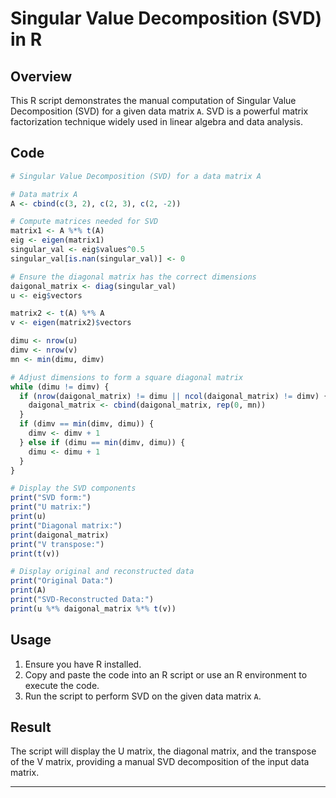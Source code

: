 

# Singular Value Decomposition (SVD) in R

## Overview

This R script demonstrates the manual computation of Singular Value Decomposition (SVD) for a given data matrix `A`. SVD is a powerful matrix factorization technique widely used in linear algebra and data analysis.

## Code

```R
# Singular Value Decomposition (SVD) for a data matrix A

# Data matrix A
A <- cbind(c(3, 2), c(2, 3), c(2, -2))

# Compute matrices needed for SVD
matrix1 <- A %*% t(A)
eig <- eigen(matrix1)
singular_val <- eig$values^0.5
singular_val[is.nan(singular_val)] <- 0

# Ensure the diagonal matrix has the correct dimensions
daigonal_matrix <- diag(singular_val)
u <- eig$vectors

matrix2 <- t(A) %*% A
v <- eigen(matrix2)$vectors

dimu <- nrow(u)
dimv <- nrow(v)
mn <- min(dimu, dimv)

# Adjust dimensions to form a square diagonal matrix
while (dimu != dimv) {
  if (nrow(daigonal_matrix) != dimu || ncol(daigonal_matrix) != dimv) {
    daigonal_matrix <- cbind(daigonal_matrix, rep(0, mn))
  }
  if (dimv == min(dimv, dimu)) {
    dimv <- dimv + 1
  } else if (dimu == min(dimv, dimu)) {
    dimu <- dimu + 1
  }
}

# Display the SVD components
print("SVD form:")
print("U matrix:")
print(u)
print("Diagonal matrix:")
print(daigonal_matrix)
print("V transpose:")
print(t(v))

# Display original and reconstructed data
print("Original Data:")
print(A)
print("SVD-Reconstructed Data:")
print(u %*% daigonal_matrix %*% t(v))
```

## Usage

1. Ensure you have R installed.
2. Copy and paste the code into an R script or use an R environment to execute the code.
3. Run the script to perform SVD on the given data matrix `A`.

## Result

The script will display the U matrix, the diagonal matrix, and the transpose of the V matrix, providing a manual SVD decomposition of the input data matrix.

---
